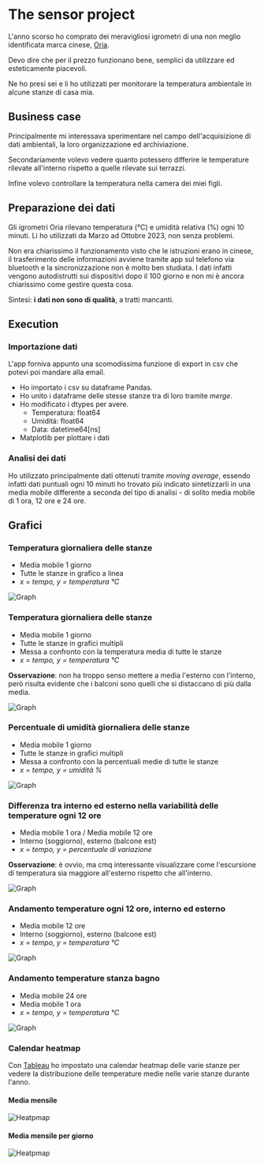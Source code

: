 # The sensor project
L'anno scorso ho comprato dei meravigliosi igrometri di una non meglio identificata marca cinese, [Oria](https://www.amazon.it/gp/product/B08GKB5D1M/ref=ppx_yo_dt_b_asin_title_o02_s00?ie=UTF8&psc=1).

Devo dire che per il prezzo funzionano bene, semplici da utilizzare ed esteticamente piacevoli.

Ne ho presi sei e li ho utilizzati per monitorare la temperatura ambientale in alcune stanze di casa mia.

## Business case
Principalmente mi interessava sperimentare nel campo dell'acquisizione di dati ambientali, la loro organizzazione ed archiviazione.

Secondariamente volevo vedere quanto potessero differire le temperature rilevate all'interno rispetto a quelle rilevate sui terrazzi.

Infine volevo controllare la temperatura nella camera dei miei figli.

## Preparazione dei dati
Gli igrometri Oria rilevano temperatura (°C) e umidità relativa (%) ogni 10 minuti.
Li ho utilizzati da Marzo ad Ottobre 2023, non senza problemi.

Non era chiarissimo il funzionamento visto che le istruzioni erano in cinese, il trasferimento delle informazioni avviene tramite app sul telefono via bluetooth e la sincronizzazione non è molto ben studiata.
I dati infatti vengono autodistrutti sui dispositivi dopo il 100 giorno e non mi è ancora chiarissimo come gestire questa cosa.

Sintesi: **i dati non sono di qualità**, a tratti mancanti.

## Execution
### Importazione dati
L'app forniva appunto una scomodissima funzione di export in csv che potevi poi mandare alla email.

* Ho importato i csv su dataframe Pandas.
* Ho unito i dataframe delle stesse stanze tra di loro tramite *merge*.
* Ho modificato i dtypes per avere.  
    * Temperatura: float64 
    * Umidità: float64
    * Data: datetime64[ns]
* Matplotlib per plottare i dati

### Analisi dei dati
Ho utilizzato principalmente dati ottenuti tramite *moving average*, essendo infatti dati puntuali ogni 10 minuti ho trovato più indicato sintetizzarli in una media mobile differente a seconda del tipo di analisi - di solito media mobile di 1 ora, 12 ore e 24 ore.

## Grafici
### Temperatura giornaliera delle stanze
* Media mobile 1 giorno
* Tutte le stanze in grafico a linea
* *x = tempo, y = temperatura °C*

![Graph](/grafici/Temperatura_daily_running_average.jpg)

### Temperatura giornaliera delle stanze
* Media mobile 1 giorno
* Tutte le stanze in grafici multipli
* Messa a confronto con la temperatura media di tutte le stanze
* *x = tempo, y = temperatura °C*

**Osservazione**: non ha troppo senso mettere a media l'esterno con l'interno, però risulta evidente che i balconi sono quelli che si distaccano di più dalla media.

![Graph](/grafici/Andamento_temperatura_media_giornaliera.jpg)

### Percentuale di umidità giornaliera delle stanze
* Media mobile 1 giorno
* Tutte le stanze in grafici multipli
* Messa a confronto con la percentuali medie di tutte le stanze
* *x = tempo, y = umidità %*

![Graph](/grafici/Andamento_percentuale_umidita_media_giornaliera.jpg)

### Differenza tra interno ed esterno nella variabilità delle temperature ogni 12 ore
* Media mobile 1 ora / Media mobile 12 ore
* Interno (soggiorno), esterno (balcone est)
* *x = tempo, y = percentuale di variazione*

**Osservazione**: è ovvio, ma cmq interessante visualizzare come l'escursione di temperatura sia maggiore all'esterno rispetto che all'interno.

![Graph](/grafici/Percentuale_variazione_media_oraria_rispetto_media_12_ore.jpg)

### Andamento temperature ogni 12 ore, interno ed esterno
* Media mobile 12 ore
* Interno (soggiorno), esterno (balcone est)
* *x = tempo, y = temperatura °C*

![Graph](/grafici/Confronto_Soggiorno_Balcone_est.jpg)

### Andamento temperature stanza bagno
* Media mobile 24 ore
* Media mobile 1 ora
* *x = tempo, y = temperatura °C*

![Graph](/grafici/Andamento_temperatura_bagno.jpg)

### Calendar heatmap
Con [Tableau](https://public.tableau.com/views/sensor-project/TempCdashboard?:language=en-US&publish=yes&:display_count=n&:origin=viz_share_link) ho impostato una calendar heatmap delle varie stanze per vedere la distribuzione delle temperature medie nelle varie stanze durante l'anno.

#### Media mensile

![Heatpmap](grafici/Temperature_calendar_heatmap_month.png)

#### Media mensile per giorno
![Heatpmap](grafici/Temperature_calendar_heatmap.png)
